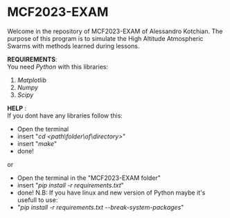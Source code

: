 # MCF2023-EXAM
Welcome in the repository of MCF2023-EXAM of Alessandro Kotchian.
The purpose of this program is to simulate the High Altitude Atmospheric Swarms
with methods learned during lessons.

**REQUIREMENTS**:  
You need _Python_ with this libraries:


1. _Matplotlib_
2. _Numpy_
3. _Scipy_


**HELP** :   
If you dont have any libraries follow this:

- Open the terminal 
- insert "_cd_ _<path\folder\of\directory>_"
- insert "_make_"
- done!

or

- Open the terminal in the "MCF2023-EXAM folder"
- insert "_pip_ _install_ _-r_ _requirements.txt_"
- done!
N.B: If you have linux and new version of Python maybe it's usefull to use:
- "_pip_ _install_ _-r_ _requirements.txt_ _--break-system-packages_"
